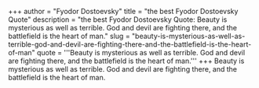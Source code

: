 +++
author = "Fyodor Dostoevsky"
title = "the best Fyodor Dostoevsky Quote"
description = "the best Fyodor Dostoevsky Quote: Beauty is mysterious as well as terrible. God and devil are fighting there, and the battlefield is the heart of man."
slug = "beauty-is-mysterious-as-well-as-terrible-god-and-devil-are-fighting-there-and-the-battlefield-is-the-heart-of-man"
quote = '''Beauty is mysterious as well as terrible. God and devil are fighting there, and the battlefield is the heart of man.'''
+++
Beauty is mysterious as well as terrible. God and devil are fighting there, and the battlefield is the heart of man.
